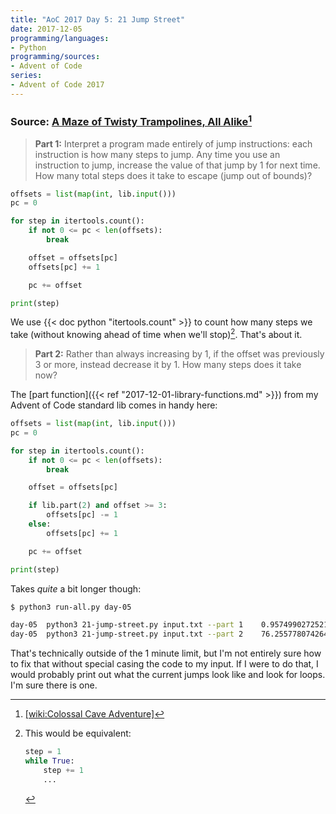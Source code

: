 ```yaml
---
title: "AoC 2017 Day 5: 21 Jump Street"
date: 2017-12-05
programming/languages:
- Python
programming/sources:
- Advent of Code
series:
- Advent of Code 2017
---
```

### Source: [A Maze of Twisty Trampolines, All Alike](http://adventofcode.com/2017/day/5)[^cca]

> **Part 1:** Interpret a program made entirely of jump instructions: each instruction is how many steps to jump. Any time you use an instruction to jump, increase the value of that jump by 1 for next time. How many total steps does it take to escape (jump out of bounds)?

<!--more-->

```python
offsets = list(map(int, lib.input()))
pc = 0

for step in itertools.count():
    if not 0 <= pc < len(offsets):
        break

    offset = offsets[pc]
    offsets[pc] += 1

    pc += offset

print(step)
```

We use {{< doc python "itertools.count" >}} to count how many steps we take (without knowing ahead of time when we'll stop)[^while]. That's about it.

> **Part 2:** Rather than always increasing by 1, if the offset was previously 3 or more, instead decrease it by 1. How many steps does it take now?

The [part function]({{< ref "2017-12-01-library-functions.md" >}}) from my Advent of Code standard lib comes in handy here:

```python
offsets = list(map(int, lib.input()))
pc = 0

for step in itertools.count():
    if not 0 <= pc < len(offsets):
        break

    offset = offsets[pc]

    if lib.part(2) and offset >= 3:
        offsets[pc] -= 1
    else:
        offsets[pc] += 1

    pc += offset

print(step)
```

Takes *quite* a bit longer though:

```bash
$ python3 run-all.py day-05

day-05  python3 21-jump-street.py input.txt --part 1    0.9574990272521973      394829
day-05  python3 21-jump-street.py input.txt --part 2    76.25577807426453       31150702
```

That's technically outside of the 1 minute limit, but I'm not entirely sure how to fix that without special casing the code to my input. If I were to do that, I would probably print out what the current jumps look like and look for loops. I'm sure there is one.

[^cca]: [[wiki:Colossal Cave Adventure]]()[^again]
[^again]: [Again]({{< ref "2016-12-13-noisy-puzzle.md" >}})

[^while]:
    This would be equivalent:
    ```python
    step = 1
    while True:
        step += 1
        ...
    ```
